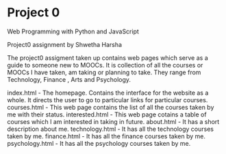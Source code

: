 # Project 0

Web Programming with Python and JavaScript

Project0 assignment by Shwetha Harsha 

The project0 assigment taken up contains web pages which serve as a guide to someone new to MOOCs. It is collection of all the courses or MOOCs I have taken, am taking or planning to take. They range from Technology, Finance , Arts and Psychology.  

index.html - The homepage. Contains the interface for the website as a whole. It directs the user to go to particular links for particular courses.
courses.html - This web page contains the list of all the courses taken by me with their status. 
interested.html - This web page cotains a table of courses which I am interested in taking in future. 
about.html - It has a short description about me. 
technology.html - It has all the technology courses taken by me.
finance.html - It has all the finance courses taken by me.
psychology.html - It has all the psychology courses taken by me.